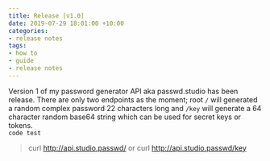```yaml
---
title: Release [v1.0]
date: 2019-07-29 18:01:00 +10:00
categories:
- release notes
tags:
- how to
- guide
- release notes
---
```


Version 1 of my password generator API aka passwd.studio has been release. There are only two endpoints as the moment; root `/` will generated a random complex password 22 characters long and `/key` will generate a 64 character random base64 string which can be used for secret keys or tokens.  
`code test`
> curl http://api.studio.passwd/
or 
> curl http://api.studio.passwd/key